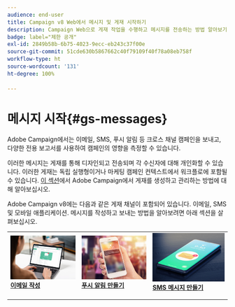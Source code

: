 ```yaml
---
audience: end-user
title: Campaign v8 Web에서 메시지 및 게재 시작하기
description: Campaign Web으로 게재 작업을 수행하고 메시지를 전송하는 방법 알아보기
badge: label="제한 공개"
exl-id: 2849b58b-6b75-4023-9ecc-eb243c37f00e
source-git-commit: 51cde630b5867662c40f79109f40f78a08eb758f
workflow-type: ht
source-wordcount: '131'
ht-degree: 100%

---
```


# 메시지 시작{#gs-messages}

Adobe Campaign에서는 이메일, SMS, 푸시 알림 등 크로스 채널 캠페인을 보내고, 다양한 전용 보고서를 사용하여 캠페인의 영향을 측정할 수 있습니다.

이러한 메시지는 게재를 통해 디자인되고 전송되며 각 수신자에 대해 개인화할 수 있습니다. 이러한 게재는 독립 실행형이거나 마케팅 캠페인 컨텍스트에서 워크플로에 포함될 수 있습니다. [이 섹션](gs-deliveries.md)에서 Adobe Campaign에서 게재를 생성하고 관리하는 방법에 대해 알아보십시오.

Adobe Campaign v8에는 다음과 같은 게재 채널이 포함되어 있습니다. 이메일, SMS 및 모바일 애플리케이션. 메시지를 작성하고 보내는 방법을 알아보려면 아래 섹션을 살펴보십시오.

<table style="table-layout:fixed">
    <tr style="border: 0;">
    <td>
    <a href="../email/create-email.md">
    <img alt="이메일" src="assets/do-not-localize/email.jpg">
    </a>
    <div><a href="../email/create-email.md"><strong>이메일 작성</strong>
    </div>
    <p>
    </td>
    <td>
    <a href="../push/create-push.md">
      <img alt="푸시" src="assets/do-not-localize/push.jpg">
    </a>
    <div>
    <a href="../push/gs-push.md"><strong>푸시 알림 만들기</strong></a>
    </div>
    <p>
    </td>
    <td>
    <a href="../sms/create-sms.md">
      <img alt="SMS" src="assets/do-not-localize/sms.jpg">
    </a>
    <div>
    <a href="../sms/create-sms.md"><strong>SMS 메시지 만들기</strong></a>
    </div>
    <p>
    </td>
    </tr>
    </table>

